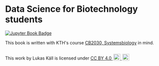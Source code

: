 # Data Science for Biotechnology students

[![Jupyter Book Badge](https://jupyterbook.org/badge.svg)](https://www.kaell.se/dsbook/intro.html)

This book is written with KTH's course [CB2030, Systemsbiology](https://www.kth.se/student/kurser/kurs/CB2030) in mind.

```{tableofcontents}
```

<p xmlns:cc="http://creativecommons.org/ns#" >This work by <span property="cc:attributionName"
>Lukas Käll</span> is licensed under <a href="https://creativecommons.org/licenses/by/4.0/" 
target="_blank" rel="license noopener noreferrer" style="display:inline-block;">CC BY 4.0
<img style="height:22px!important;margin-left:3px;vertical-align:text-bottom;"
src="https://mirrors.creativecommons.org/presskit/icons/cc.svg" alt="">
<img style="height:22px!important;margin-left:3px;vertical-align:text-bottom;"
src="https://mirrors.creativecommons.org/presskit/icons/by.svg" alt=""></a></p>

